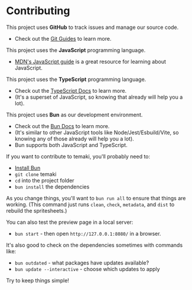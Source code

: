 # Contributing

This project uses **GitHub** to track issues and manage our source code.
- Check out the [Git Guides](https://github.com/git-guides) to learn more.

This project uses the **JavaScript** programming language.
- [MDN's JavaScript guide](https://developer.mozilla.org/en-US/docs/Web/JavaScript/Guide) is a great resource for learning about JavaScript.

This project uses the **TypeScript** programming language.
- Check out the [TypeScript Docs](https://www.typescriptlang.org/docs/) to learn more.
- (It's a superset of JavaScript, so knowing that already will help you a lot).

This project uses **Bun** as our development environment.
- Check out the [Bun Docs](https://bun.com/docs) to learn more.
- (It's similar to other JavaScript tools like Node/Jest/Esbuild/Vite, so knowing any of those already will help you a lot).
- Bun supports both JavaScript and TypeScript.

If you want to contribute to temaki, you'll probably need to:
- [Install Bun](https://bun.com/docs/installation)
- `git clone` temaki
- `cd` into the project folder
- `bun install` the dependencies

As you change things, you'll want to `bun run all` to ensure that things are working.
(This command just runs `clean`, `check`, `metadata`, and `dist` to rebuild the spritesheets.)

You can also test the preview page in a local server:
- `bun start` - then open `http://127.0.0.1:8080/` in a browser.

It's also good to check on the dependencies sometimes with commands like:
- `bun outdated`  - what packages have updates available?
- `bun update --interactive`  - choose which updates to apply

Try to keep things simple!
